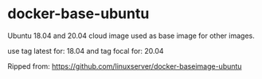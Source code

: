 # docker-base-ubuntu
Ubuntu 18.04 and 20.04 cloud image used as base image for other images.

use tag latest for: 18.04 and tag focal for: 20.04

Ripped from: https://github.com/linuxserver/docker-baseimage-ubuntu
